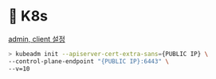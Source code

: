 # 🔩 K8s

[admin, client 설정](https://github.com/Junnyjun/infra-base/tree/master/default)&#x20;

```bash
> kubeadm init --apiserver-cert-extra-sans={PUBLIC IP} \
--control-plane-endpoint "{PUBLIC IP}:6443" \
--v=10 
```
